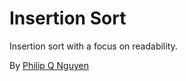 # Insertion Sort

Insertion sort with a focus on readability.

By [Philip Q Nguyen](https://github.com/philipqnguyen)

